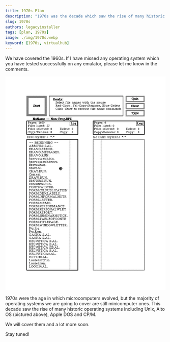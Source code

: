 ```yaml
---
title: 1970s Plan
description: "1970s was the decade which saw the rise of many historic operating systems including Unix, Alto OS (pictured above), Apple DOS and CP/M."
slug: 1970s
authors: legacyinstaller
tags: [plan, 1970s]
image: ./img/1970s.webp
keyword: [1970s, virtualhub]
---
```


We have covered the 1960s. If I have missed any operating system which you have tested successfully on any emulator, please let me know in the comments.

![Alto OS from 1970s](./img/alto.webp)

1970s were the age in which microcomputers evolved, but the majority of operating systems we are going to cover are still minicomputer ones. This decade saw the rise of many historic operating systems including Unix, Alto OS (pictured above), Apple DOS and CP/M.

<!-- truncate -->

We will cover them and a lot more soon.

Stay tuned!
